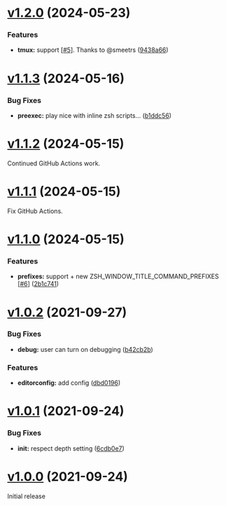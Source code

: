 # [v1.2.0](https://github.com/olets/zsh-window-title/compare/v1.1.3...v1.2.0) (2024-05-23)

### Features


* **tmux:** support [[#5](https://github.com/olets/zsh-window-title/issues/5)]. Thanks to @smeetrs ([9438a66](https://github.com/olets/zsh-window-title/commit/9438a666ea3c24bade64fbd03336b2b8c7ba50dd))


# [v1.1.3](https://github.com/olets/zsh-window-title/compare/v1.1.2...v1.1.3) (2024-05-16)


### Bug Fixes

* **preexec:** play nice with inline zsh scripts... ([b1ddc56](https://github.com/olets/zsh-window-title/commit/b1ddc5637abf0ff06f4cddb5b0b75575d921ef70))



# [v1.1.2](https://github.com/olets/zsh-window-title/compare/v1.1.1...v1.1.2) (2024-05-15)

Continued GitHub Actions work.

# [v1.1.1](https://github.com/olets/zsh-window-title/compare/v1.1.0...v1.1.1) (2024-05-15)

Fix GitHub Actions.

# [v1.1.0](https://github.com/olets/zsh-window-title/compare/v1.0.2...v1.1.0) (2024-05-15)


### Features

* **prefixes:** support + new ZSH_WINDOW_TITLE_COMMAND_PREFIXES [[#6](https://github.com/olets/zsh-window-title/issues/6)] ([2b1c741](https://github.com/olets/zsh-window-title/commit/2b1c74107035ade8148d51d666fd1ce0dcff435e))



# [v1.0.2](https://github.com/olets/zsh-window-title/compare/v1.0.1...v1.0.2) (2021-09-27)


### Bug Fixes

* **debug:** user can turn on debugging ([b42cb2b](https://github.com/olets/zsh-window-title/commit/b42cb2b342ec1f93b6b3f8a57a52708416be7deb))


### Features

* **editorconfig:** add config ([dbd0196](https://github.com/olets/zsh-window-title/commit/dbd01969fbdf1ef3df431033db83f87243cc4ca2))



# [v1.0.1](https://github.com/olets/zsh-window-title/compare/v1.0.0...v1.0.1) (2021-09-24)


### Bug Fixes

* **init:** respect depth setting ([6cdb0e7](https://github.com/olets/zsh-window-title/commit/6cdb0e72cda4379f2c36639f83c4128718230365))



# [v1.0.0](https://github.com/olets/zsh-window-title/compare/v0...v1.0.0) (2021-09-24)

Initial release
